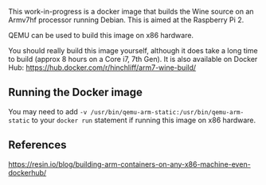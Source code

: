 This work-in-progress is a docker image that builds the Wine source on an Armv7hf processor running Debian.  This is aimed at the Raspberry Pi 2.

QEMU can be used to build this image on x86 hardware.

You should really build this image yourself, although it does take a long time to build (approx 8 hours on a Core i7, 7th Gen).   It is also available on Docker Hub: https://hub.docker.com/r/hinchliff/arm7-wine-build/

## Running the Docker image
You may need to add `-v /usr/bin/qemu-arm-static:/usr/bin/qemu-arm-static` to your `docker run` statement if running this image on x86 hardware.

## References
https://resin.io/blog/building-arm-containers-on-any-x86-machine-even-dockerhub/

